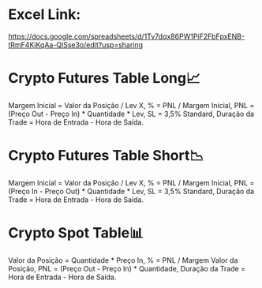 # Excel Link:
https://docs.google.com/spreadsheets/d/1Tv7dqx86PW1PiF2FbFpxENB-tRmF4KjKqAa-QlSse3o/edit?usp=sharing

# Crypto Futures Table Long📈
Margem Inicial = Valor da Posição / Lev X,
% = PNL / Margem Inicial,
PNL = (Preço Out - Preço In) * Quantidade * Lev,
SL = 3,5% Standard,
Duração da Trade = Hora de Entrada - Hora de Saída.


# Crypto Futures Table Short📉
Margem Inicial = Valor da Posição / Lev X,
% = PNL / Margem Inicial,
PNL = (Preço In - Preço Out) * Quantidade * Lev,
SL = 3,5% Standard,
Duração da Trade = Hora de Entrada - Hora de Saída.


# Crypto Spot Table📊
Valor da Posição = Quantidade * Preço In,
% = PNL / Margem Valor da Posição,
PNL = (Preço Out - Preço In) * Quantidade,
Duração da Trade = Hora de Entrada - Hora de Saída.
